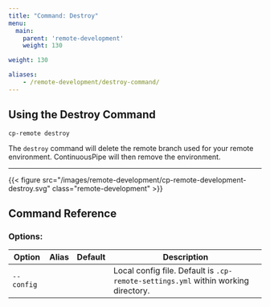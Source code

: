 ```yaml
---
title: "Command: Destroy"
menu:
  main:
    parent: 'remote-development'
    weight: 130

weight: 130

aliases:
    - /remote-development/destroy-command/
---
```

## Using the Destroy Command

```
cp-remote destroy
```

The `destroy` command will delete the remote branch used for your remote environment. ContinuousPipe will then remove the environment.

***

{{< figure src="/images/remote-development/cp-remote-development-destroy.svg" class="remote-development" >}}

## Command Reference

### Options:

Option | Alias | Default | Description
-------|-------|---------|------------
`--config` | | | Local config file. Default is `.cp-remote-settings.yml` within working directory.
